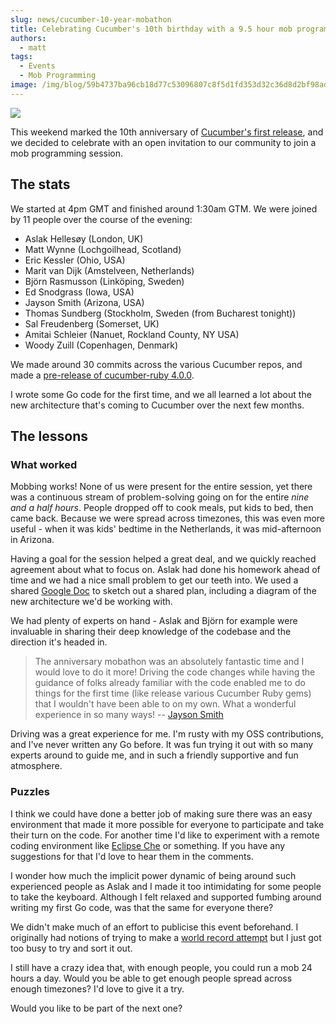 ```yaml
---
slug: news/cucumber-10-year-mobathon
title: Celebrating Cucumber's 10th birthday with a 9.5 hour mob programming session
authors:
  - matt
tags:
  - Events
  - Mob Programming
image: /img/blog/59b4737ba96cb18d77c53096807c8f5d1fd353d32c36d8d2bf98ad7aa45709f8.jpg
---
```


![](/img/blog/59b4737ba96cb18d77c53096807c8f5d1fd353d32c36d8d2bf98ad7aa45709f8.jpg)

This weekend marked the 10th anniversary of [Cucumber's first release](https://rubygems.org/gems/cucumber/versions/0.1.6), and we decided to celebrate with an open invitation to our community to join a mob programming session.

<!-- truncate -->

## The stats

We started at 4pm GMT and finished around 1:30am GTM. We were joined by 11 people over the course of the evening:

-   Aslak Hellesøy (London, UK)
-   Matt Wynne (Lochgoilhead, Scotland)
-   Eric Kessler (Ohio, USA)
-   Marit van Dijk (Amstelveen, Netherlands)
-   Björn Rasmusson (Linköping, Sweden)
-   Ed Snodgrass (Iowa, USA)
-   Jayson Smith (Arizona, USA)
-   Thomas Sundberg (Stockholm, Sweden (from Bucharest tonight))
-   Sal Freudenberg (Somerset, UK)
-   Amitai Schleier (Nanuet, Rockland County, NY USA)
-   Woody Zuill (Copenhagen, Denmark)

We made around 30 commits across the various Cucumber repos, and made a [pre-release of cucumber-ruby 4.0.0](https://rubygems.org/gems/cucumber/versions/4.0.0.rc.1).

I wrote some Go code for the first time, and we all learned a lot about the new architecture that's coming to Cucumber over the next few months.

## The lessons

### What worked

Mobbing works! None of us were present for the entire session, yet there was a continuous stream of problem-solving going on for the entire _nine and a half hours_. People dropped off to cook meals, put kids to bed, then came back. Because we were spread across timezones, this was even more useful - when it was kids' bedtime in the Netherlands, it was mid-afternoon in Arizona.

Having a goal for the session helped a great deal, and we quickly reached agreement about what to focus on. Aslak had done his homework ahead of time and we had a nice small problem to get our teeth into. We used a shared [Google Doc](https://docs.google.com/document/d/1G6p4xiRnPYNRZoyLHYEAIWqG0A1_uDFnUHV9JAOPVds/edit#heading=h.4sungl3s8yn9) to sketch out a shared plan, including a diagram of the new architecture we'd be working with.

We had plenty of experts on hand - Aslak and Björn for example were invaluable in sharing their deep knowledge of the codebase and the direction it's headed in.

> The anniversary mobathon was an absolutely fantastic time and I would love to do it more! Driving the code changes while having the guidance of folks already familiar with the code enabled me to do things for the first time (like release various Cucumber Ruby gems) that I wouldn't have been able to on my own. What a wonderful experience in so many ways! -- [Jayson Smith](https://github.com/jaysonesmith)

Driving was a great experience for me. I'm rusty with my OSS contributions, and I've never written any Go before. It was fun trying it out with so many experts around to guide me, and in such a friendly supportive and fun atmosphere.

### Puzzles

I think we could have done a better job of making sure there was an easy environment that made it more possible for everyone to participate and take their turn on the code. For another time I'd like to experiment with a remote coding environment like [Eclipse Che](https://www.eclipse.org/che/) or something. If you have any suggestions for that I'd love to hear them in the comments.

I wonder how much the implicit power dynamic of being around such experienced people as Aslak and I made it too intimidating for some people to take the keyboard. Although I felt relaxed and supported fumbing around writing my first Go code, was that the same for everyone there?

We didn't make much of an effort to publicise this event beforehand. I originally had notions of trying to make a [world record attempt](http://www.guinnessworldrecords.com/) but I just got too busy to try and sort it out.

I still have a crazy idea that, with enough people, you could run a mob 24 hours a day. Would you be able to get enough people spread across enough timezones? I'd love to give it a try.

Would you like to be part of the next one?